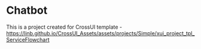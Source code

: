 # Chatbot
This is a project created for CrossUI template - https://linb.github.io/CrossUI_Assets/assets/projects/Simple/xui_project_tpl_ServiceFlowchart
